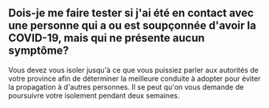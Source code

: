 ## Dois-je me faire tester si j'ai été en contact avec une personne qui a ou est soupçonnée d'avoir la COVID-19, mais qui ne présente aucun symptôme?

Vous devez vous isoler jusqu'à ce que vous puissiez parler aux autorités de votre province afin de déterminer la meilleure conduite à adopter pour éviter la propagation à d'autres personnes. Il se peut qu'on vous demande de poursuivre votre isolement pendant deux semaines.
